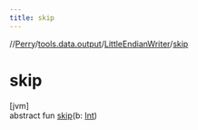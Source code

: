 ```yaml
---
title: skip
---
```

//[Perry](../../../index.html)/[tools.data.output](../index.html)/[LittleEndianWriter](index.html)/[skip](skip.html)



# skip



[jvm]\
abstract fun [skip](skip.html)(b: [Int](https://kotlinlang.org/api/latest/jvm/stdlib/kotlin/-int/index.html))





